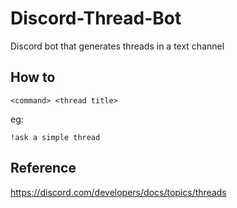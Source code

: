# Discord-Thread-Bot
Discord bot that generates threads in a text channel

## How to
```
<command> <thread title>
```
eg:
```
!ask a simple thread
```

## Reference
https://discord.com/developers/docs/topics/threads
